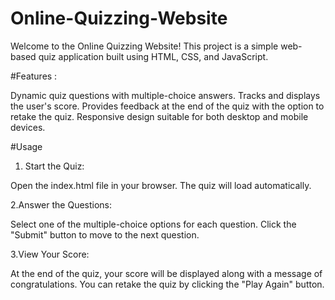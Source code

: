 # Online-Quizzing-Website

Welcome to the Online Quizzing Website! This project is a simple web-based quiz application built using HTML, CSS, and JavaScript.

#Features :

Dynamic quiz questions with multiple-choice answers.
Tracks and displays the user's score.
Provides feedback at the end of the quiz with the option to retake the quiz.
Responsive design suitable for both desktop and mobile devices.


#Usage
1. Start the Quiz:

Open the index.html file in your browser.
The quiz will load automatically.

2.Answer the Questions:

Select one of the multiple-choice options for each question.
Click the "Submit" button to move to the next question.

3.View Your Score:

At the end of the quiz, your score will be displayed along with a message of congratulations.
You can retake the quiz by clicking the "Play Again" button.
